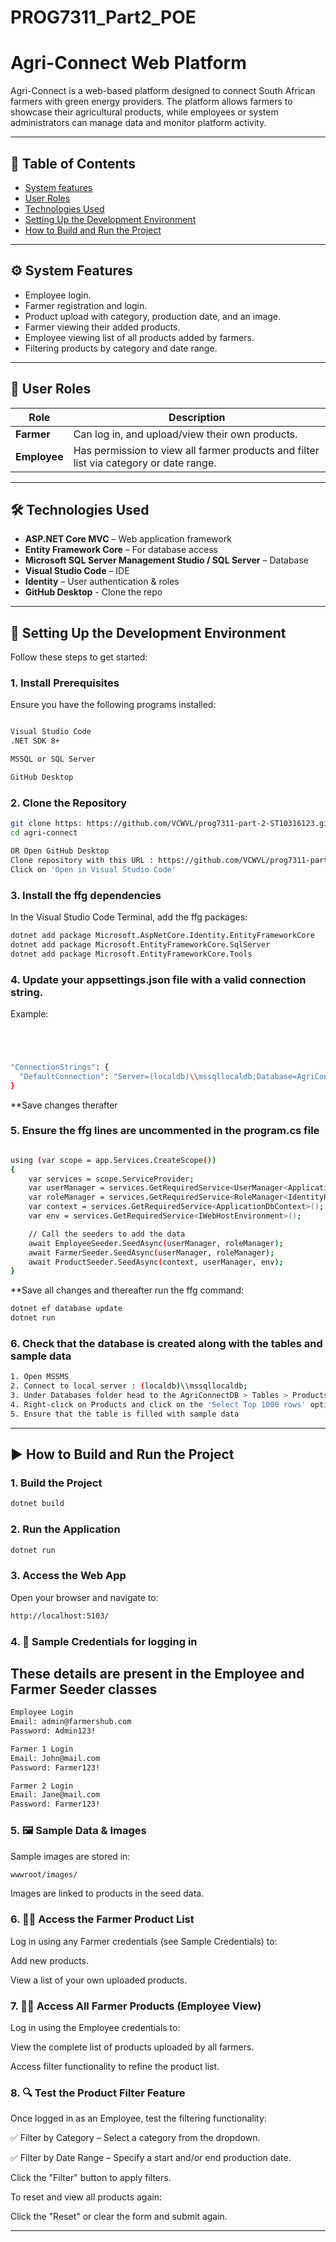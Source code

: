 # PROG7311_Part2_POE

# Agri-Connect Web Platform

Agri-Connect is a web-based platform designed to connect South African farmers with green energy providers. The platform allows farmers to showcase their agricultural products, while employees or system administrators can manage data and monitor platform activity.

---

## 🌱 Table of Contents
- [System features](#system-features)
- [User Roles](#user-roles)
- [Technologies Used](#technologies-used)
- [Setting Up the Development Environment](#setting-up-the-development-environment)
- [How to Build and Run the Project](#how-to-build-and-run-the-project)


---

## ⚙️ System Features

- Employee login.
- Farmer registration and login.
- Product upload with category, production date, and an image.
- Farmer viewing their added products.
- Employee viewing list of all products added by farmers.
- Filtering products by category and date range.


---

## 👥 User Roles

| Role       | Description |
|------------|-------------|
| **Farmer** | Can log in, and upload/view their own products. |
| **Employee** | Has permission to view all farmer products and filter list via category or date range. |

---

## 🛠 Technologies Used

- **ASP.NET Core MVC** – Web application framework
- **Entity Framework Core** – For database access
- **Microsoft SQL Server Management Studio / SQL Server** – Database
- **Visual Studio Code** – IDE
- **Identity** – User authentication & roles
- **GitHub Desktop** - Clone the repo

---

## 🧰 Setting Up the Development Environment

Follow these steps to get started:

### 1. Install Prerequisites
Ensure you have the following programs installed:
```bash

Visual Studio Code
.NET SDK 8+

MSSQL or SQL Server

GitHub Desktop

```

### 2. Clone the Repository
```bash
git clone https: https://github.com/VCWVL/prog7311-part-2-ST10316123.git
cd agri-connect

OR Open GitHub Desktop
Clone repository with this URL : https://github.com/VCWVL/prog7311-part-2-ST10316123.git
Click on 'Open in Visual Studio Code'

```

### 3. Install the ffg dependencies

In the Visual Studio Code Terminal, add the ffg packages:
```bash
dotnet add package Microsoft.AspNetCore.Identity.EntityFrameworkCore
dotnet add package Microsoft.EntityFrameworkCore.SqlServer
dotnet add package Microsoft.EntityFrameworkCore.Tools


```


### 4. Update your appsettings.json file with a valid connection string.
Example: 
```bash




"ConnectionStrings": {
  "DefaultConnection": "Server=(localdb)\\mssqllocaldb;Database=AgriConnectDB;Trusted_Connection=True;MultipleActiveResultSets=true"
}
```

**Save changes therafter



### 5. Ensure the ffg lines are uncommented in the program.cs file
```bash

using (var scope = app.Services.CreateScope())
{
    var services = scope.ServiceProvider;
    var userManager = services.GetRequiredService<UserManager<ApplicationUser>>();
    var roleManager = services.GetRequiredService<RoleManager<IdentityRole>>();
    var context = services.GetRequiredService<ApplicationDbContext>();
    var env = services.GetRequiredService<IWebHostEnvironment>();

    // Call the seeders to add the data
    await EmployeeSeeder.SeedAsync(userManager, roleManager);
    await FarmerSeeder.SeedAsync(userManager, roleManager);
    await ProductSeeder.SeedAsync(context, userManager, env);
}

```
**Save all changes and thereafter run the ffg command:

```bash
dotnet ef database update
dotnet run

```

### 6. Check that the database is created along with the tables and sample data
```bash
1. Open MSSMS
2. Connect to local server : (localdb)\\mssqllocaldb;
3. Under Databases folder head to the AgriConnectDB > Tables > Products
4. Right-click on Products and click on the 'Select Top 1000 rows' option
5. Ensure that the table is filled with sample data 

```
---

## ▶️ How to Build and Run the Project
### 1. Build the Project
```bash
dotnet build
```

### 2. Run the Application
```bash
dotnet run
```

### 3. Access the Web App
Open your browser and navigate to:
```bash
http://localhost:5103/
```

### 4. 🧪 Sample Credentials for logging in
## These details are present in the Employee and Farmer Seeder classes
```bash
Employee Login
Email: admin@farmershub.com
Password: Admin123!
```
```bash
Farmer 1 Login
Email: John@mail.com
Password: Farmer123!
```
```bash
Farmer 2 Login
Email: Jane@mail.com
Password: Farmer123!

```

### 5. 🖼 Sample Data & Images
Sample images are stored in: 
```bash
wwwroot/images/
```

Images are linked to products in the seed data.

### 6. 👨‍🌾 Access the Farmer Product List
Log in using any Farmer credentials (see Sample Credentials) to:

Add new products.

View a list of your own uploaded products.

### 7. 🧑‍💼 Access All Farmer Products (Employee View)
Log in using the Employee credentials to:

View the complete list of products uploaded by all farmers.

Access filter functionality to refine the product list.

### 8. 🔍 Test the Product Filter Feature
Once logged in as an Employee, test the filtering functionality:

✅ Filter by Category – Select a category from the dropdown.

✅ Filter by Date Range – Specify a start and/or end production date.

Click the "Filter" button to apply filters.

To reset and view all products again:

Click the "Reset" or clear the form and submit again.

---
